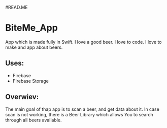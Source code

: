 #READ.ME
# BiteMe_App


App which is made fully in Swift. 
I love a good beer. I love to code. I love to make and app about beers.

## Uses:
 - Firebase 
 - Firebase Storage

## Overwiev:
The main goal of thap app is to scan a beer, and get data about it.
In case scan is not working, there is a Beer Library which allows You to search through all beers available.
